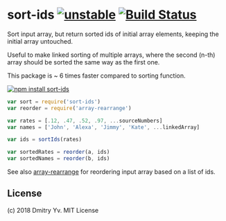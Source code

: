# sort-ids [![unstable](https://img.shields.io/badge/stability-unstable-green.svg)](http://github.com/badges/stability-badges) [![Build Status](https://travis-ci.org/dy/sort-ids.svg?branch=master)](https://travis-ci.org/dy/sort-ids)

Sort input array, but return sorted ids of initial array elements, keeping the initial array untouched.

Useful to make linked sorting of multiple arrays, where the second (n-th) array should be sorted the same way as the first one.

This package is ~ 6 times faster compared to sorting function.

[![npm install sort-ids](https://nodei.co/npm/sort-ids.png?mini=true)](https://npmjs.org/package/sort-ids/)

```js
var sort = require('sort-ids')
var reorder = require('array-rearrange')

var rates = [.12, .47, .52, .97, ...sourceNumbers]
var names = ['John', 'Alexa', 'Jimmy', 'Kate', ...linkedArray]

var ids = sortIds(rates)

var sortedRates = reorder(a, ids)
var sortedNames = reorder(b, ids)
```

See also [array-rearrange](https://ghub.io/array-rearrange) for reordering input array based on a list of ids.

## License

(c) 2018 Dmitry Yv. MIT License

